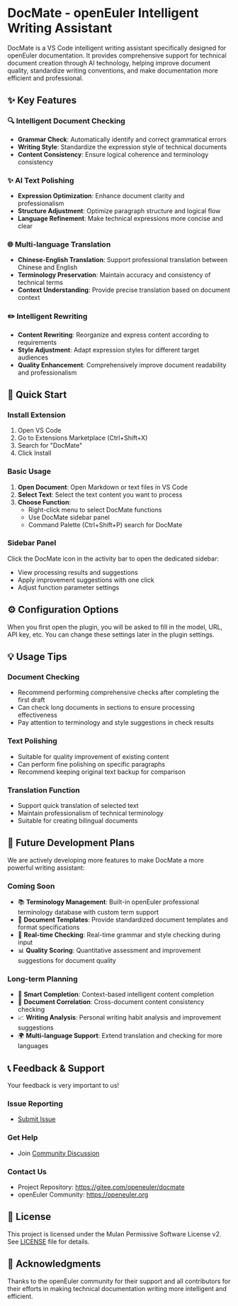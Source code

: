# DocMate - openEuler Intelligent Writing Assistant

DocMate is a VS Code intelligent writing assistant specifically designed for openEuler documentation. It provides comprehensive support for technical document creation through AI technology, helping improve document quality, standardize writing conventions, and make documentation more efficient and professional.

## ✨ Key Features

### 🔍 Intelligent Document Checking

- **Grammar Check**: Automatically identify and correct grammatical errors
- **Writing Style**: Standardize the expression style of technical documents
- **Content Consistency**: Ensure logical coherence and terminology consistency

### ✨ AI Text Polishing

- **Expression Optimization**: Enhance document clarity and professionalism
- **Structure Adjustment**: Optimize paragraph structure and logical flow
- **Language Refinement**: Make technical expressions more concise and clear

### 🌐 Multi-language Translation

- **Chinese-English Translation**: Support professional translation between Chinese and English
- **Terminology Preservation**: Maintain accuracy and consistency of technical terms
- **Context Understanding**: Provide precise translation based on document context

### ✏️ Intelligent Rewriting

- **Content Rewriting**: Reorganize and express content according to requirements
- **Style Adjustment**: Adapt expression styles for different target audiences
- **Quality Enhancement**: Comprehensively improve document readability and professionalism

## 🚀 Quick Start

### Install Extension

1. Open VS Code
2. Go to Extensions Marketplace (Ctrl+Shift+X)
3. Search for "DocMate"
4. Click Install

### Basic Usage

1. **Open Document**: Open Markdown or text files in VS Code
2. **Select Text**: Select the text content you want to process
3. **Choose Function**:
   - Right-click menu to select DocMate functions
   - Use DocMate sidebar panel
   - Command Palette (Ctrl+Shift+P) search for DocMate

### Sidebar Panel

Click the DocMate icon in the activity bar to open the dedicated sidebar:

- View processing results and suggestions
- Apply improvement suggestions with one click
- Adjust function parameter settings

## ⚙️ Configuration Options

When you first open the plugin, you will be asked to fill in the model, URL, API key, etc. You can change these settings later in the plugin settings.

## 💡 Usage Tips

### Document Checking

- Recommend performing comprehensive checks after completing the first draft
- Can check long documents in sections to ensure processing effectiveness
- Pay attention to terminology and style suggestions in check results

### Text Polishing

- Suitable for quality improvement of existing content
- Can perform fine polishing on specific paragraphs
- Recommend keeping original text backup for comparison

### Translation Function

- Support quick translation of selected text
- Maintain professionalism of technical terminology
- Suitable for creating bilingual documents

## 🔮 Future Development Plans

We are actively developing more features to make DocMate a more powerful writing assistant:

### Coming Soon

- 📚 **Terminology Management**: Built-in openEuler professional terminology database with custom term support
- 📝 **Document Templates**: Provide standardized document templates and format specifications
- 🎯 **Real-time Checking**: Real-time grammar and style checking during input
- 📊 **Quality Scoring**: Quantitative assessment and improvement suggestions for document quality

### Long-term Planning

- 🤖 **Smart Completion**: Context-based intelligent content completion
- 🔗 **Document Correlation**: Cross-document content consistency checking
- 📈 **Writing Analysis**: Personal writing habit analysis and improvement suggestions
- 🌍 **Multi-language Support**: Extend translation and checking for more languages

## 📞 Feedback & Support

Your feedback is very important to us!

### Issue Reporting

- [Submit Issue](https://gitee.com/openeuler/docmate/issues)

### Get Help

- Join [Community Discussion](https://gitee.com/openeuler/docmate)

### Contact Us

- Project Repository: https://gitee.com/openeuler/docmate
- openEuler Community: https://openeuler.org

## 📄 License

This project is licensed under the Mulan Permissive Software License v2. See [LICENSE](LICENSE) file for details.

## 🙏 Acknowledgments

Thanks to the openEuler community for their support and all contributors for their efforts in making technical documentation writing more intelligent and efficient.
